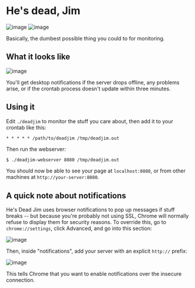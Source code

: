 # He's dead, Jim
![image](https://i.imgflip.com/ihebz.jpg) ![image](https://memegenerator.net/img/instances/65756847/im-sorry-i-cant-hear-you-over-the-sound-of-how-awesome-i-am.jpg)

Basically, the dumbest possible thing you could to for monitoring.

## What it looks like
![image](http://storage9.static.itmages.com/i/18/0310/h_1520724312_6043538_6d65108798.png)

You'll get desktop notifications if the server drops offline, any problems
arise, or if the crontab process doesn't update within three minutes.

## Using it
Edit `./deadjim` to monitor the stuff you care about, then add it to your
crontab like this:

```crontab
* * * * * /path/to/deadjim /tmp/deadjim.out
```

Then run the webserver:

```sh
$ ./deadjim-webserver 8080 /tmp/deadjim.out
```

You should now be able to see your page at `localhost:8080`, or from other
machines at `http://your-server:8080`.

## A quick note about notifications
He's Dead Jim uses browser notifications to pop up messages if stuff breaks --
but because you're probably not using SSL, Chrome will normally refuse to
display them for security reasons. To override this, go to `chrome://settings`,
click Advanced, and go into this section:

![image](http://storage3.static.itmages.com/i/18/0311/h_1520732151_5344740_1ad6829471.png)

Then, inside "notifications", add your server with an explicit `http://` prefix:

![image](http://storage4.static.itmages.com/i/18/0311/h_1520732188_4271255_051bcba54f.png)

This tells Chrome that you want to enable notifications over the insecure
connection.
